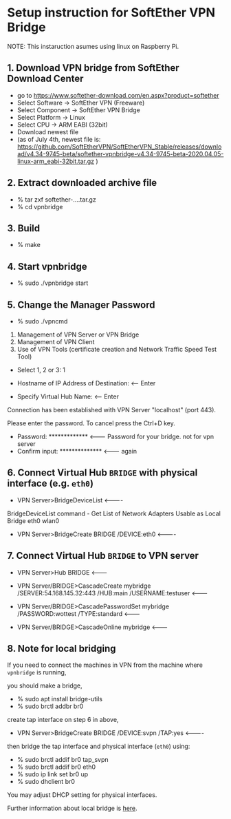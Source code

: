 # Setup instruction for SoftEther VPN Bridge

NOTE: This instaruction asumes using linux on Raspberry Pi.

## 1. Download VPN bridge from SoftEther Download Center
- go to https://www.softether-download.com/en.aspx?product=softether
- Select Software -> SoftEther VPN (Freeware)
- Select Component -> SoftEther VPN Bridge
- Select Platform -> Linux
- Select CPU -> ARM EABI (32bit)
- Download newest file
- (as of July 4th, newest file is: https://github.com/SoftEtherVPN/SoftEtherVPN_Stable/releases/download/v4.34-9745-beta/softether-vpnbridge-v4.34-9745-beta-2020.04.05-linux-arm_eabi-32bit.tar.gz )

## 2. Extract downloaded archive file
- % tar zxf softether-....tar.gz
- % cd vpnbridge

## 3. Build
- % make

## 4. Start vpnbridge
- % sudo ./vpnbridge start

## 5. Change the Manager Password
- % sudo ./vpncmd

1. Management of VPN Server or VPN Bridge
2. Management of VPN Client
3. Use of VPN Tools (certificate creation and Network Traffic Speed Test Tool)
- Select 1, 2 or 3: 1

- Hostname of IP Address of Destination:   <-- Enter
- Specify Virtual Hub Name:    <-- Enter

Connection has been established with VPN Server "localhost" (port 443).

Please enter the password. To cancel press the Ctrl+D key.
- Password: *************          <--- Password for your bridge. not for vpn server
- Confirm input: **************    <--- again

## 6. Connect Virtual Hub `BRIDGE` with physical interface (e.g. `eth0`)
- VPN Server>BridgeDeviceList      <----

BridgeDeviceList command - Get List of Network Adapters Usable as Local Bridge
eth0
wlan0

- VPN Server>BridgeCreate BRIDGE /DEVICE:eth0      <----

## 7. Connect Virtual Hub `BRIDGE` to VPN server
- VPN Server>Hub BRIDGE            <---

- VPN Server/BRIDGE>CascadeCreate mybridge /SERVER:54.168.145.32:443 /HUB:main /USERNAME:testuser  <---

- VPN Server/BRIDGE>CascadePasswordSet mybridge /PASSWORD:wottest /TYPE:standard    <---

- VPN Server/BRIDGE>CascadeOnline mybridge   <---

## 8. Note for local bridging
If you need to connect the machines in VPN from the machine where `vpnbridge` is running,

you should make a bridge,
- % sudo apt install bridge-utils
- % sudo brctl addbr br0

create tap interface on step 6 in above,

- VPN Server>BridgeCreate BRIDGE /DEVICE:svpn /TAP:yes      <----

then bridge the tap interface and physical interface (`eth0`) using:

- % sudo brctl addif br0 tap_svpn
- % sudo brctl addif br0 eth0
- % sudo ip link set br0 up
- % sudo dhclient br0

You may adjust DHCP setting for physical interfaces.

Further information about local bridge is [here](https://www.softether.org/4-docs/1-manual/3._SoftEther_VPN_Server_Manual/3.6_Local_Bridges#3.6.11_Points_to_Note_when_Local_Bridging_in_Linux.2C_FreeBSD.2C_Solaris_or_Mac_OS_X).

 

 

